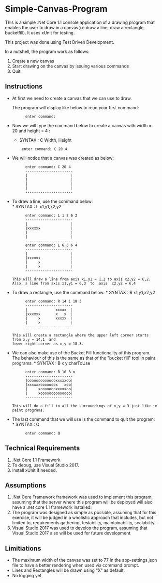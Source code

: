 # Simple-Canvas-Program
This is a simple .Net Core 1.1 console application of a drawing program that enables the user to draw
in a canvas(i.e draw a line, draw a rectangle, bucketfill). It uses xUnit for testing. 

This project was done using Test Driven Development.

In a nutshell, the program work as follows:
 1. Create a new canvas
 2. Start drawing on the canvas by issuing various commands
 3. Quit
 
## Instructions 
* At first we need to create a canvas that we can use to draw. 

  The program will display like below to read your first command:
  
            enter command:
  
* Now we will type the command below to create a canvas with width = 20 and height = 4 :
     * SYNTAX :  C Width, Height
            
            enter command: C 20 4
     
     
      
     
* We will notice that a canvas was created as below:

            enter command: C 20 4
            ----------------------
            |                    |
            |                    |
            |                    |
            |                    |
            ----------------------
* To draw a line, use the command below:  
      * SYNTAX : L x1,y1,x2,y2
      
            enter command: L 1 2 6 2
            ----------------------
            |                    |
            |xxxxxx              |
            |                    |
            |                    |
            ----------------------
            enter command: L 6 3 6 4
            ----------------------
            |                    |
            |xxxxxx              |
            |     x              |
            |     x              |
            ----------------------
      
      This will draw a line from axis x1,y1 = 1,2 to axis x2,y2 = 6,2.
      Also, a line from axis x1,y1 = 6,3  to  axis  x2,y2 = 6,4
    
* To draw a rectangle, use the command below:
       * SYNTAX : R x1,y1,x2,y2

            enter command: R 14 1 18 3
            ----------------------
            |             xxxxx  |
            |xxxxxx       x   x  |
            |     x       xxxxx  |
            |     x              |
            ----------------------
            
      This will create a rectangle where the upper left corner starts from x,y = 14,1  and 
      lower right corner as x,y = 18,3.
      
* We can also make use of the Bucket Fill functionality of this program.  The behaviour of this is the same as that of the "bucket fill" tool in paint
  programs.
        * SYNTAX : B x y charToUse
        
            enter command: B 10 3 o
            ----------------------
            |oooooooooooooxxxxxoo|
            |xxxxxxooooooox   xoo|
            |     xoooooooxxxxxoo|
            |     xoooooooooooooo|
            ----------------------
            
      This will do a fill to all the surroundings of x,y = 3 just like in paint programs. 
      
* The last command that we will use is the command to quit the program:
      * SYNTAX : Q
      
            enter command: Q
            
## Technical Requirements
  1. .Net Core 1.1 Framework
  2. To debug, use Visual Studio 2017.
  3. Install xUnit if needed.

## Assumptions
  1. .Net Core Framework framework was used to implement this program, assuming that the server where this program will be deployed will also have a .net core 1.1 framework installed.
  2. The program was designed as simple as possible, assuming that for this exercise, it will be judged in a wholistic approach  that includes, but not limited to, requirements gathering, testability, maintainability, scalability.
  3. Visual Studio 2017 was used to develop the program, assuming that Visual Studio 2017 also will be used for future development.
  
## Limitiations
 * The maximum width of the canvas was set to 77 in the app-settings.json file to have a better rendering when used via command prompt.
 * Lines and Rectangles will be drawn using "X" as default.
 * No logging yet
